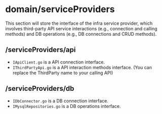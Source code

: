 # domain/serviceProviders

This section will store the interface of the infra service provider, which involves third-party API service interactions (e.g., connection and calling methods) and DB operations (e.g., DB connections and CRUD methods).

## /serviceProviders/api
* `IApiClient.go` is a API connection interface.
* `IThirdPartyApi.go` is a API interaction methods interface. (You can replace the ThirdParty name to your calling API)

## /serviceProviders/db
* `IDbConnector.go` is a DB connection interface.
* `IMysqlRepositories.go` is a DB operations interface.